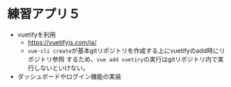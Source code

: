 # 練習アプリ５
- vuetifyを利用
    - https://vuetifyjs.com/ja/
    - `vue-cli create`が基本gitリポジトリを作成する上にvuetifyのadd時にリポジトリ参照
      するため、`vue add vuetiry`の実行はgitリポジトリ内で実行しないといけない。
- ダッシュボードやログイン機能の実装